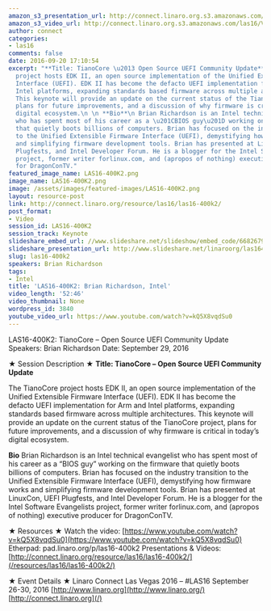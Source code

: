 ```yaml
---
amazon_s3_presentation_url: http://connect.linaro.org.s3.amazonaws.com/las16/Presentations/Thursday/LAS16-400K2%20-%20tianocore%20linaro%20connect%202016.pdf
amazon_s3_video_url: http://connect.linaro.org.s3.amazonaws.com/las16/Videos/Thursday/LAS16-400K2-%20Keynote-TianoCore%20Open%20Source%20UEFI%20Community%20Update.mp4
author: connect
categories:
- las16
comments: false
date: 2016-09-20 17:10:54
excerpt: "**Title: TianoCore \u2013 Open Source UEFI Community Update**\n \n The TianoCore
  project hosts EDK II, an open source implementation of the Unified Extensible Firmware
  Interface (UEFI). EDK II has become the defacto UEFI implementation for Arm and
  Intel platforms, expanding standards based firmware across multiple architectures.
  This keynote will provide an update on the current status of the TianoCore project,
  plans for future improvements, and a discussion of why firmware is critical in today\u2019s
  digital ecosystem.\n \n **Bio**\n Brian Richardson is an Intel technical evangelist
  who has spent most of his career as a \u201CBIOS guy\u201D working on the firmware
  that quietly boots billions of computers. Brian has focused on the industry transition
  to the Unified Extensible Firmware Interface (UEFI), demystifying how firmware works
  and simplifying firmware development tools. Brian has presented at LinuxCon, UEFI
  Plugfests, and Intel Developer Forum. He is a blogger for the Intel Software Evangelists
  project, former writer forlinux.com, and (apropos of nothing) executive producer
  for DragonConTV."
featured_image_name: LAS16-400K2.png
image_name: LAS16-400K2.png
image: /assets/images/featured-images/LAS16-400K2.png
layout: resource-post
link: http://connect.linaro.org/resource/las16/las16-400k2/
post_format:
- Video
session_id: LAS16-400K2
session_track: Keynote
slideshare_embed_url: //www.slideshare.net/slideshow/embed_code/66826794
slideshare_presentation_url: http://www.slideshare.net/linaroorg/las16400k2-tianocore-open-source-uefi-community-update
slug: las16-400k2
speakers: Brian Richardson
tags:
- Intel
title: 'LAS16-400K2: Brian Richardson, Intel'
video_length: '52:46'
video_thumbnail: None
wordpress_id: 3840
youtube_video_url: https://www.youtube.com/watch?v=kQ5X8vqdSu0
---
```


LAS16-400K2: TianoCore – Open Source UEFI Community Update
Speakers: Brian Richardson
Date: September 29, 2016

★ Session Description ★
**Title: TianoCore – Open Source UEFI Community Update**

The TianoCore project hosts EDK II, an open source implementation of the Unified Extensible Firmware Interface (UEFI). EDK II has become the defacto UEFI implementation for Arm and Intel platforms, expanding standards based firmware across multiple architectures. This keynote will provide an update on the current status of the TianoCore project, plans for future improvements, and a discussion of why firmware is critical in today’s digital ecosystem.

**Bio**
Brian Richardson is an Intel technical evangelist who has spent most of his career as a “BIOS guy” working on the firmware that quietly boots billions of computers. Brian has focused on the industry transition to the Unified Extensible Firmware Interface (UEFI), demystifying how firmware works and simplifying firmware development tools. Brian has presented at LinuxCon, UEFI Plugfests, and Intel Developer Forum. He is a blogger for the Intel Software Evangelists project, former writer forlinux.com, and (apropos of nothing) executive producer for DragonConTV.

★ Resources ★
Watch the video: [https://www.youtube.com/watch?v=kQ5X8vqdSu0](https://www.youtube.com/watch?v=kQ5X8vqdSu0)
Etherpad: pad.linaro.org/p/las16-400k2
Presentations & Videos: [http://connect.linaro.org/resource/las16/las16-400k2/](/resources/las16/las16-400k2/)

★ Event Details ★
Linaro Connect Las Vegas 2016 – #LAS16
September 26-30, 2016
[http://www.linaro.org](http://www.linaro.org/)
[http://connect.linaro.org](/)
